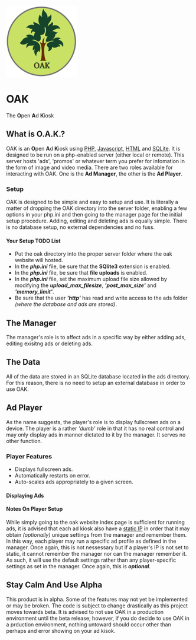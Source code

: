 ![OAK Icon](https://raw.githubusercontent.com/CentauriSoldier/OAK/main/oak/android-chrome-192x192.png?raw=true)

# OAK 

The **O**pen **A**d **K**iosk

## What is O.A.K.?

OAK is an **O**pen **A**d **K**iosk using [PHP](https://www.php.net/), [Javascript](https://www.javascript.com/), [HTML](https://html.com/) and [SQLite](https://sqlite.org/index.html). It is designed to be run on a php-enabled server (either local or remote). This server hosts 'ads', 'promos' or whatever term you prefer for infomation in the form of image and video media. There are two roles available for interacting with OAK. One is the **Ad Manager**, the other is the **Ad Player**.

### Setup

OAK is designed to be simple and easy to setup and use. It is literally a matter of dropping the OAK directory into the server folder, enabling a few options in your php.ini and then going to the manager page for the initial setup procedure. Adding, editing and deleting ads is equally simple. There is no database setup, no external dependencies and no fuss.

#### Your Setup TODO List

- Put the oak directory into the proper server folder where the oak website will hosted.
- In the ***php.ini*** file, be sure that the **SQlite3** extension is enabled.
- In the ***php.ini*** file, be sure that **file uploads** is enabled.
- In the ***php.ini*** file, set the maximum upload file size allowed by modifying the ***upload_max_filesize***, ***'post_max_size'*** and ***'memory_limit'***.
- Be sure that the user ***'http'*** has read and write access to the ads folder *(where the database and ads are stored)*.

## The Manager

The manager's role is to affect ads in a specific way by either adding ads, editing exisitng ads or deleting ads.

## The Data

All of the data are stored in an SQLite database located in the ads directory. For this reason, there is no need to setup an external database in order to use OAK.

## Ad Player

As the name suggests, the player's role is to display fullscreen ads on a device. The player is a rather *'dumb'* role in that it has no real control and may only display ads in manner dictated to it by the manager. It serves no other function.

### Player Features

- Displays fullscreen ads.
- Automatically restarts on error.
- Auto-scales ads appropriately to a given screen.

#### Displaying Ads


#### Notes On Player Setup

While simply going to the oak website index page is sufficient for running ads, it is advised that each ad kiosk also have a [static IP](https://www.lifewire.com/what-is-a-static-ip-address-2626012) in order that it may obtain *(optionally)* unique settings from the manager and remember them. In this way, each player may run a specific ad profile as defined in the manager. Once again, this is not nessessary but if a player's IP is not set to static, it cannot remember the manager nor can the manager remember it. As such, it will use the default settings rather than any player-specific settings as set in the manager. Once again, this is ***optional***.

## Stay Calm And Use Alpha

This product is in alpha. Some of the features may not yet be implemented or may be broken. The code is subject to change drastically as this project moves towards beta. It is advised to not use OAK in a production environment until the beta release; however, if you do decide to use OAK in a prduction environment, nothing untoward should occur other than perhaps and error showing on your ad kisok. 
